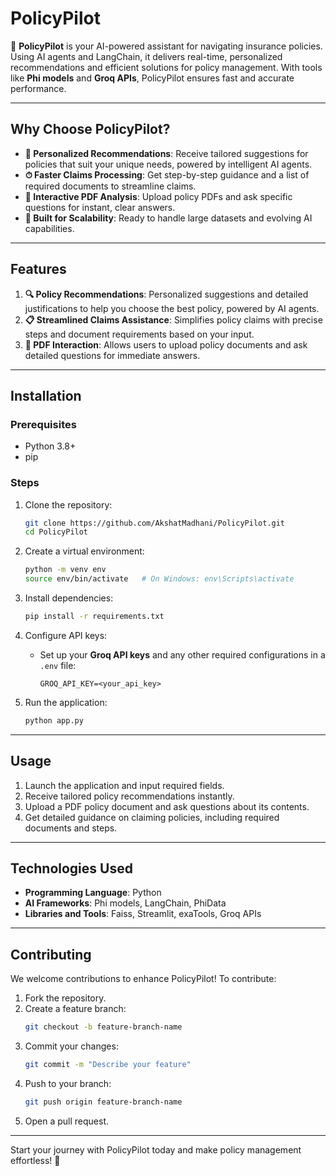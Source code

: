 # PolicyPilot

🚀 **PolicyPilot** is your AI-powered assistant for navigating insurance policies. Using  AI agents and LangChain, it delivers real-time, personalized recommendations and efficient solutions for policy management. With tools like **Phi models** and **Groq APIs**, PolicyPilot ensures fast and accurate performance.

---

## Why Choose PolicyPilot?

- **🤝 Personalized Recommendations**: Receive tailored suggestions for policies that suit your unique needs, powered by intelligent AI agents.
- **⏱ Faster Claims Processing**: Get step-by-step guidance and a list of required documents to streamline claims.
- **📄 Interactive PDF Analysis**: Upload policy PDFs and ask specific questions for instant, clear answers.
- **🔧 Built for Scalability**: Ready to handle large datasets and evolving AI capabilities.

---

## Features

1. **🔍 Policy Recommendations**: Personalized suggestions and detailed justifications to help you choose the best policy, powered by AI agents.
2. **📋 Streamlined Claims Assistance**: Simplifies policy claims with precise steps and document requirements based on your input.
3. **📝 PDF Interaction**: Allows users to upload policy documents and ask detailed questions for immediate answers.

---

## Installation

### Prerequisites
- Python 3.8+
- pip

### Steps

1. Clone the repository:
   ```bash
   git clone https://github.com/AkshatMadhani/PolicyPilot.git
   cd PolicyPilot
   ```

2. Create a virtual environment:
   ```bash
   python -m venv env
   source env/bin/activate   # On Windows: env\Scripts\activate
   ```

3. Install dependencies:
   ```bash
   pip install -r requirements.txt
   ```

4. Configure API keys:
   - Set up your **Groq API keys** and any other required configurations in a `.env` file:
     ```
     GROQ_API_KEY=<your_api_key>
     ```

5. Run the application:
   ```bash
   python app.py
   ```

---

## Usage

1. Launch the application and input required fields.
2. Receive tailored policy recommendations instantly.
3. Upload a PDF policy document and ask questions about its contents.
4. Get detailed guidance on claiming policies, including required documents and steps.

---

## Technologies Used

- **Programming Language**: Python
- **AI Frameworks**: Phi models, LangChain, PhiData
- **Libraries and Tools**: Faiss, Streamlit, exaTools, Groq APIs

---

## Contributing

We welcome contributions to enhance PolicyPilot! To contribute:

1. Fork the repository.
2. Create a feature branch:
   ```bash
   git checkout -b feature-branch-name
   ```
3. Commit your changes:
   ```bash
   git commit -m "Describe your feature"
   ```
4. Push to your branch:
   ```bash
   git push origin feature-branch-name
   ```
5. Open a pull request.

---

Start your journey with PolicyPilot today and make policy management effortless! 🌟
